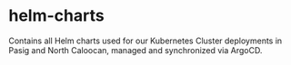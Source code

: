 # helm-charts

Contains all Helm charts used for our Kubernetes Cluster deployments in Pasig and North Caloocan, managed and synchronized via ArgoCD.
